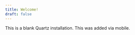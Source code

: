 ```yaml
---
title: Welcome!
draft: false
---
```

This is a blank Quartz installation.
This was added via mobile.
